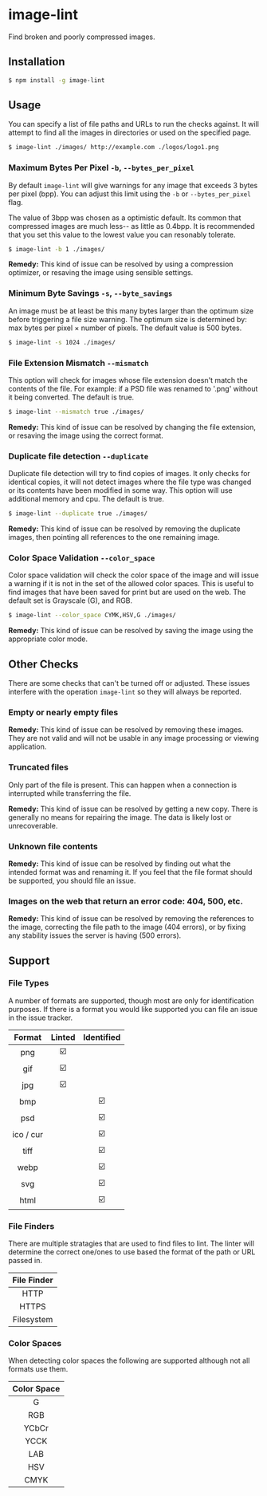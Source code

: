 image-lint
==========
Find broken and poorly compressed images.

Installation
------------

```sh
$ npm install -g image-lint
```

Usage
-----

You can specify a list of file paths and URLs to run the checks against. It will attempt to find all the images in directories or used on the specified page.

```sh
$ image-lint ./images/ http://example.com ./logos/logo1.png
```

### Maximum Bytes Per Pixel `-b`, `--bytes_per_pixel` ###

By default `image-lint` will give warnings for any image that exceeds 3 bytes per pixel (bpp). You can adjust this limit using the `-b` or `--bytes_per_pixel` flag.

The value of 3bpp was chosen as a optimistic default. Its common that compressed images are much less-- as little as 0.4bpp. It is recommended that you set this value to the lowest value you can resonably tolerate.

```sh
$ image-lint -b 1 ./images/
```

**Remedy:** This kind of issue can be resolved by using a compression optimizer, or resaving the image using sensible settings.

### Minimum Byte Savings `-s`, `--byte_savings` ###

An image must be at least be this many bytes larger than the optimum size before triggering a file size warning. The optimum size is determined by: max bytes per pixel &times; number of pixels. The default value is 500 bytes.

```sh
$ image-lint -s 1024 ./images/
```

### File Extension Mismatch `--mismatch` ###

This option will check for images whose file extension doesn't match the contents of the file. For example: if a PSD file was renamed to '.png' without it being converted. The default is true.

```sh
$ image-lint --mismatch true ./images/
```

**Remedy:** This kind of issue can be resolved by changing the file extension, or resaving the image using the correct format.

### Duplicate file detection `--duplicate` ###

Duplicate file detection will try to find copies of images. It only checks for identical copies, it will not detect images where the file type was changed or its contents have been modified in some way. This option will use additional memory and cpu. The default is true.

```sh
$ image-lint --duplicate true ./images/
```

**Remedy:** This kind of issue can be resolved by removing the duplicate images, then pointing all references to the one remaining image.

### Color Space Validation `--color_space` ###

Color space validation will check the color space of the image and will issue a warning if it is not in the set of the allowed color spaces. This is useful to find images that have been saved for print but are used on the web. The default set is Grayscale (G), and RGB.

```sh
$ image-lint --color_space CYMK,HSV,G ./images/
```



**Remedy:** This kind of issue can be resolved by saving the image using the appropriate color mode.

Other Checks
------------

There are some checks that can't be turned off or adjusted. These issues interfere with the operation `image-lint` so they will always be reported.

### Empty or nearly empty files ###

**Remedy:** This kind of issue can be resolved by removing these images. They are not valid and will not be usable in any image processing or viewing application.

### Truncated files ###

Only part of the file is present. This can happen when a connection is interrupted while transferring the file.

**Remedy:** This kind of issue can be resolved by getting a new copy. There is generally no means for repairing the image. The data is likely lost or unrecoverable.

### Unknown file contents ###

**Remedy:** This kind of issue can be resolved by finding out what the intended format was and renaming it. If you feel that the file format should be supported, you should file an issue.

### Images on the web that return an error code: 404, 500, etc. ###

**Remedy:** This kind of issue can be resolved by removing the references to the image, correcting the file path to the image (404 errors), or by fixing any stability issues the server is having (500 errors).

Support
-------

### File Types ###

A number of formats are supported, though most are only for identification purposes. If there is a format you would like supported you can file an issue in the issue tracker.

| Format       | Linted | Identified    |
|:------------:|:------:|:-------------:|
| png          | ☑️️      |               |
| gif          | ☑️️      |               |
| jpg          | ☑️️      |               |
| bmp          |        |  ☑️️            |
| psd          |        |  ☑️️            |
| ico / cur    |        |  ☑️️            |
| tiff         |        |  ☑️️            |
| webp         |        |  ☑️️            |
| svg          |        |  ☑️️            |
| html         |        |  ☑️️            |

### File Finders ###

There are multiple stratagies that are used to find files to lint. The linter will determine the correct one/ones to use based the format of the path or URL passed in.

| File Finder |
|:-----------:|
| HTTP        |
| HTTPS       |
| Filesystem  |

### Color Spaces ###

When detecting color spaces the following are supported although not all formats use them.

| Color Space |
|:-----------:|
| G           |
| RGB         |
| YCbCr       |
| YCCK        |
| LAB         |
| HSV         |
| CMYK        |
